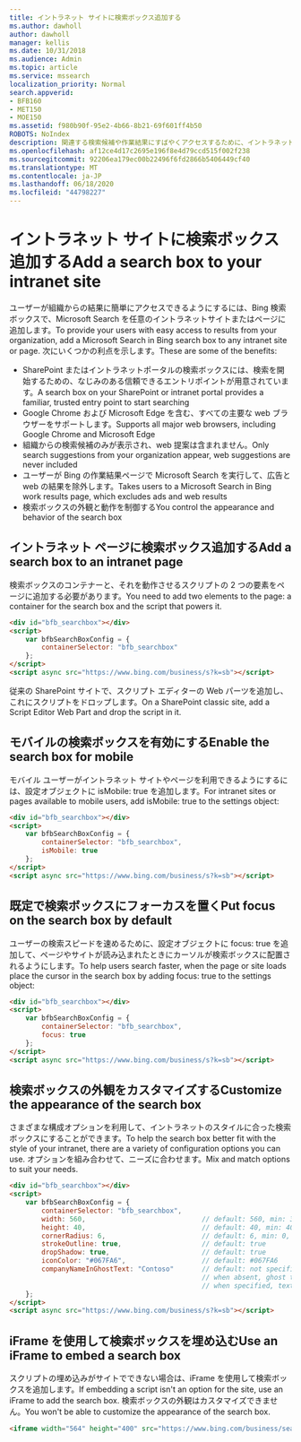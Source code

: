 ```yaml
---
title: イントラネット サイトに検索ボックス追加する
ms.author: dawholl
author: dawholl
manager: kellis
ms.date: 10/31/2018
ms.audience: Admin
ms.topic: article
ms.service: mssearch
localization_priority: Normal
search.appverid:
- BFB160
- MET150
- MOE150
ms.assetid: f980b90f-95e2-4b66-8b21-69f601ff4b50
ROBOTS: NoIndex
description: 関連する検索候補や作業結果にすばやくアクセスするために、イントラネット サイトやページに Microsoft Search の検索ボックスを追加します。
ms.openlocfilehash: af12ce4d17c2695e196f8e4d79ccd515f002f238
ms.sourcegitcommit: 92206ea179ec00b22496f6fd2866b5406449cf40
ms.translationtype: MT
ms.contentlocale: ja-JP
ms.lasthandoff: 06/18/2020
ms.locfileid: "44798227"
---
```

# <a name="add-a-search-box-to-your-intranet-site"></a><span data-ttu-id="132df-103">イントラネット サイトに検索ボックス追加する</span><span class="sxs-lookup"><span data-stu-id="132df-103">Add a search box to your intranet site</span></span>

<span data-ttu-id="132df-104">ユーザーが組織からの結果に簡単にアクセスできるようにするには、Bing 検索ボックスで、Microsoft Search を任意のイントラネットサイトまたはページに追加します。</span><span class="sxs-lookup"><span data-stu-id="132df-104">To provide your users with easy access to results from your organization, add a Microsoft Search in Bing search box to any intranet site or page.</span></span> <span data-ttu-id="132df-105">次にいくつかの利点を示します。</span><span class="sxs-lookup"><span data-stu-id="132df-105">These are some of the benefits:</span></span>

- <span data-ttu-id="132df-106">SharePoint またはイントラネットポータルの検索ボックスには、検索を開始するための、なじみのある信頼できるエントリポイントが用意されています。</span><span class="sxs-lookup"><span data-stu-id="132df-106">A search box on your SharePoint or intranet portal provides a familiar, trusted entry point to start searching</span></span>
- <span data-ttu-id="132df-107">Google Chrome および Microsoft Edge を含む、すべての主要な web ブラウザーをサポートします。</span><span class="sxs-lookup"><span data-stu-id="132df-107">Supports all major web browsers, including Google Chrome and Microsoft Edge</span></span>
- <span data-ttu-id="132df-108">組織からの検索候補のみが表示され、web 提案は含まれません。</span><span class="sxs-lookup"><span data-stu-id="132df-108">Only search suggestions from your organization appear, web suggestions are never included</span></span>
- <span data-ttu-id="132df-109">ユーザーが Bing の作業結果ページで Microsoft Search を実行して、広告と web の結果を除外します。</span><span class="sxs-lookup"><span data-stu-id="132df-109">Takes users to a Microsoft Search in Bing work results page, which excludes ads and web results</span></span>
- <span data-ttu-id="132df-110">検索ボックスの外観と動作を制御する</span><span class="sxs-lookup"><span data-stu-id="132df-110">You control the appearance and behavior of the search box</span></span>
  
## <a name="add-a-search-box-to-an-intranet-page"></a><span data-ttu-id="132df-111">イントラネット ページに検索ボックス追加する</span><span class="sxs-lookup"><span data-stu-id="132df-111">Add a search box to an intranet page</span></span>

<span data-ttu-id="132df-112">検索ボックスのコンテナーと、それを動作させるスクリプトの 2 つの要素をページに追加する必要があります。</span><span class="sxs-lookup"><span data-stu-id="132df-112">You need to add two elements to the page: a container for the search box and the script that powers it.</span></span>
  
```html
<div id="bfb_searchbox"></div>
<script>
    var bfbSearchBoxConfig = {
        containerSelector: "bfb_searchbox"
    };
</script>
<script async src="https://www.bing.com/business/s?k=sb"></script>
```

<span data-ttu-id="132df-113">従来の SharePoint サイトで、スクリプト エディターの Web パーツを追加し、これにスクリプトをドロップします。</span><span class="sxs-lookup"><span data-stu-id="132df-113">On a SharePoint classic site, add a Script Editor Web Part and drop the script in it.</span></span>
  
## <a name="enable-the-search-box-for-mobile"></a><span data-ttu-id="132df-114">モバイルの検索ボックスを有効にする</span><span class="sxs-lookup"><span data-stu-id="132df-114">Enable the search box for mobile</span></span>

<span data-ttu-id="132df-115">モバイル ユーザーがイントラネット サイトやページを利用できるようにするには、設定オブジェクトに isMobile: true を追加します。</span><span class="sxs-lookup"><span data-stu-id="132df-115">For intranet sites or pages available to mobile users, add isMobile: true to the settings object:</span></span>
  
```html
<div id="bfb_searchbox"></div>
<script>
    var bfbSearchBoxConfig = {
        containerSelector: "bfb_searchbox", 
        isMobile: true
    };
</script>
<script async src="https://www.bing.com/business/s?k=sb"></script>
```

## <a name="put-focus-on-the-search-box-by-default"></a><span data-ttu-id="132df-116">既定で検索ボックスにフォーカスを置く</span><span class="sxs-lookup"><span data-stu-id="132df-116">Put focus on the search box by default</span></span>

<span data-ttu-id="132df-117">ユーザーの検索スピードを速めるために、設定オブジェクトに focus: true を追加して、ページやサイトが読み込まれたときにカーソルが検索ボックスに配置されるようにします。</span><span class="sxs-lookup"><span data-stu-id="132df-117">To help users search faster, when the page or site loads place the cursor in the search box by adding focus: true to the settings object:</span></span>
  
```html
<div id="bfb_searchbox"></div>
<script>
    var bfbSearchBoxConfig = {
        containerSelector: "bfb_searchbox",
        focus: true
    };
</script>
<script async src="https://www.bing.com/business/s?k=sb"></script>
```

## <a name="customize-the-appearance-of-the-search-box"></a><span data-ttu-id="132df-118">検索ボックスの外観をカスタマイズする</span><span class="sxs-lookup"><span data-stu-id="132df-118">Customize the appearance of the search box</span></span> 

<span data-ttu-id="132df-119">さまざまな構成オプションを利用して、イントラネットのスタイルに合った検索ボックスにすることができます。</span><span class="sxs-lookup"><span data-stu-id="132df-119">To help the search box better fit with the style of your intranet, there are a variety of configuration options you can use.</span></span> <span data-ttu-id="132df-120">オプションを組み合わせて、ニーズに合わせます。</span><span class="sxs-lookup"><span data-stu-id="132df-120">Mix and match options to suit your needs.</span></span>

```html
<div id="bfb_searchbox"></div>
<script>
    var bfbSearchBoxConfig = {
        containerSelector: "bfb_searchbox",
        width: 560,                             // default: 560, min: 360, max: 650
        height: 40,                             // default: 40, min: 40, max: 72
        cornerRadius: 6,                        // default: 6, min: 0, max: 25                                   
        strokeOutline: true,                    // default: true
        dropShadow: true,                       // default: true
        iconColor: "#067FA6",                   // default: #067FA6
        companyNameInGhostText: "Contoso"       // default: not specified
                                                // when absent, ghost text will be "Search work"
                                                // when specified, text will be "Search <companyNameInGhostText>"
    };
</script>
<script async src="https://www.bing.com/business/s?k=sb"></script>
```

## <a name="use-an-iframe-to-embed-a-search-box"></a><span data-ttu-id="132df-121">iFrame を使用して検索ボックスを埋め込む</span><span class="sxs-lookup"><span data-stu-id="132df-121">Use an iFrame to embed a search box</span></span>

<span data-ttu-id="132df-122">スクリプトの埋め込みがサイトでできない場合は、iFrame を使用して検索ボックスを追加します。</span><span class="sxs-lookup"><span data-stu-id="132df-122">If embedding a script isn't an option for the site, use an iFrame to add the search box.</span></span> <span data-ttu-id="132df-123">検索ボックスの外観はカスタマイズできません。</span><span class="sxs-lookup"><span data-stu-id="132df-123">You won't be able to customize the appearance of the search box.</span></span>
  
```html
<iframe width="564" height="400" src="https://www.bing.com/business/searchbox"></iframe>
```
